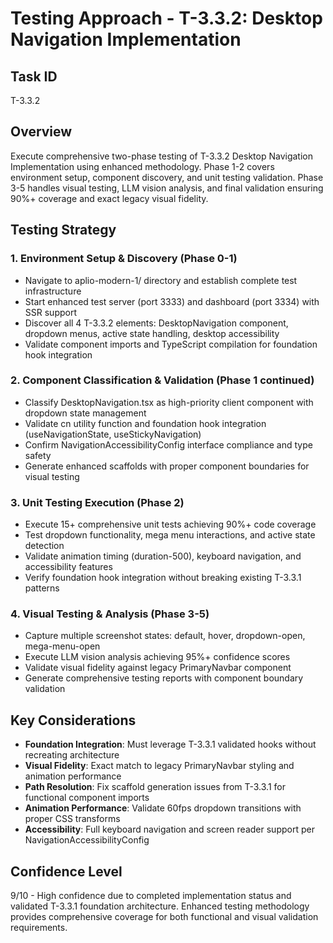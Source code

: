# Testing Approach - T-3.3.2: Desktop Navigation Implementation

## Task ID
T-3.3.2

## Overview
Execute comprehensive two-phase testing of T-3.3.2 Desktop Navigation Implementation using enhanced methodology. Phase 1-2 covers environment setup, component discovery, and unit testing validation. Phase 3-5 handles visual testing, LLM vision analysis, and final validation ensuring 90%+ coverage and exact legacy visual fidelity.

## Testing Strategy

### 1. Environment Setup & Discovery (Phase 0-1)
- Navigate to aplio-modern-1/ directory and establish complete test infrastructure
- Start enhanced test server (port 3333) and dashboard (port 3334) with SSR support
- Discover all 4 T-3.3.2 elements: DesktopNavigation component, dropdown menus, active state handling, desktop accessibility
- Validate component imports and TypeScript compilation for foundation hook integration

### 2. Component Classification & Validation (Phase 1 continued)
- Classify DesktopNavigation.tsx as high-priority client component with dropdown state management
- Validate cn utility function and foundation hook integration (useNavigationState, useStickyNavigation)
- Confirm NavigationAccessibilityConfig interface compliance and type safety
- Generate enhanced scaffolds with proper component boundaries for visual testing

### 3. Unit Testing Execution (Phase 2)
- Execute 15+ comprehensive unit tests achieving 90%+ code coverage
- Test dropdown functionality, mega menu interactions, and active state detection
- Validate animation timing (duration-500), keyboard navigation, and accessibility features
- Verify foundation hook integration without breaking existing T-3.3.1 patterns

### 4. Visual Testing & Analysis (Phase 3-5)
- Capture multiple screenshot states: default, hover, dropdown-open, mega-menu-open
- Execute LLM vision analysis achieving 95%+ confidence scores
- Validate visual fidelity against legacy PrimaryNavbar component
- Generate comprehensive testing reports with component boundary validation

## Key Considerations

- **Foundation Integration**: Must leverage T-3.3.1 validated hooks without recreating architecture
- **Visual Fidelity**: Exact match to legacy PrimaryNavbar styling and animation performance
- **Path Resolution**: Fix scaffold generation issues from T-3.3.1 for functional component imports
- **Animation Performance**: Validate 60fps dropdown transitions with proper CSS transforms
- **Accessibility**: Full keyboard navigation and screen reader support per NavigationAccessibilityConfig

## Confidence Level
9/10 - High confidence due to completed implementation status and validated T-3.3.1 foundation architecture. Enhanced testing methodology provides comprehensive coverage for both functional and visual validation requirements.